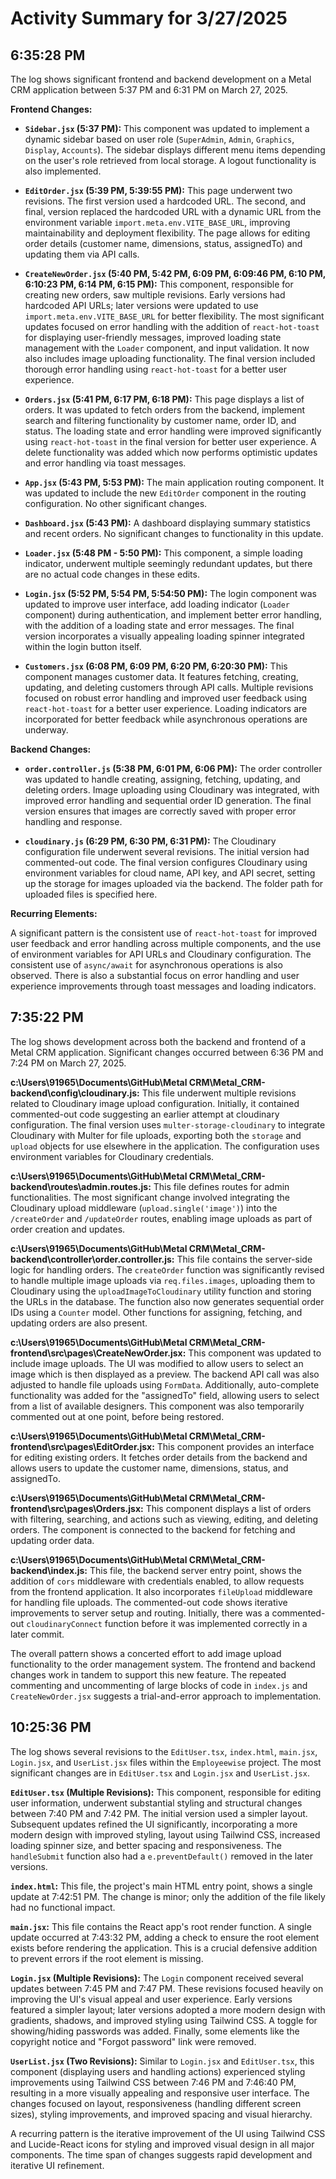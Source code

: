 # Activity Summary for 3/27/2025

## 6:35:28 PM
The log shows significant frontend and backend development on a Metal CRM application between 5:37 PM and 6:31 PM on March 27, 2025.

**Frontend Changes:**

* **`Sidebar.jsx` (5:37 PM):** This component was updated to implement a dynamic sidebar based on user role (`SuperAdmin`, `Admin`, `Graphics`, `Display`, `Accounts`).  The sidebar displays different menu items depending on the user's role retrieved from local storage. A logout functionality is also implemented.

* **`EditOrder.jsx` (5:39 PM, 5:39:55 PM):** This page underwent two revisions.  The first version used a hardcoded URL. The second, and final, version replaced the hardcoded URL with a dynamic URL from the environment variable `import.meta.env.VITE_BASE_URL`, improving maintainability and deployment flexibility. The page allows for editing order details (customer name, dimensions, status, assignedTo) and updating them via API calls.

* **`CreateNewOrder.jsx` (5:40 PM, 5:42 PM, 6:09 PM, 6:09:46 PM, 6:10 PM, 6:10:23 PM, 6:14 PM, 6:15 PM):** This component, responsible for creating new orders, saw multiple revisions. Early versions had hardcoded API URLs; later versions were updated to use `import.meta.env.VITE_BASE_URL` for better flexibility. The most significant updates focused on error handling with the addition of `react-hot-toast` for displaying user-friendly messages, improved loading state management with the `Loader` component, and input validation.  It now also includes image uploading functionality.  The final version included thorough error handling using `react-hot-toast` for a better user experience.

* **`Orders.jsx` (5:41 PM, 6:17 PM, 6:18 PM):** This page displays a list of orders. It was updated to fetch orders from the backend, implement search and filtering functionality by customer name, order ID, and status.  The loading state and error handling were improved significantly using `react-hot-toast`  in the final version for better user experience. A delete functionality was added which now performs optimistic updates and error handling via toast messages.


* **`App.jsx` (5:43 PM, 5:53 PM):** The main application routing component. It was updated to include the new `EditOrder` component in the routing configuration. No other significant changes.

* **`Dashboard.jsx` (5:43 PM):**  A dashboard displaying summary statistics and recent orders. No significant changes to functionality in this update.

* **`Loader.jsx` (5:48 PM - 5:50 PM):** This component, a simple loading indicator, underwent multiple seemingly redundant updates, but there are no actual code changes in these edits.

* **`Login.jsx` (5:52 PM, 5:54 PM, 5:54:50 PM):** The login component was updated to improve user interface, add loading indicator (`Loader` component) during authentication, and implement better error handling, with the addition of a loading state and error messages. The final version incorporates a visually appealing loading spinner integrated within the login button itself.

* **`Customers.jsx` (6:08 PM, 6:09 PM, 6:20 PM, 6:20:30 PM):** This component manages customer data. It features fetching, creating, updating, and deleting customers through API calls. Multiple revisions focused on robust error handling and improved user feedback using `react-hot-toast` for a better user experience. Loading indicators are incorporated for better feedback while asynchronous operations are underway.



**Backend Changes:**

* **`order.controller.js` (5:38 PM, 6:01 PM, 6:06 PM):** The order controller was updated to handle creating, assigning, fetching, updating, and deleting orders.  Image uploading using Cloudinary was integrated, with improved error handling and sequential order ID generation.  The final version ensures that images are correctly saved with proper error handling and response.

* **`cloudinary.js` (6:29 PM, 6:30 PM, 6:31 PM):** The Cloudinary configuration file underwent several revisions. The initial version had commented-out code. The final version configures Cloudinary using environment variables for cloud name, API key, and API secret, setting up the storage for images uploaded via the backend. The folder path for uploaded files is specified here.


**Recurring Elements:**

A significant pattern is the consistent use of `react-hot-toast` for improved user feedback and error handling across multiple components, and the use of environment variables for API URLs and Cloudinary configuration.  The consistent use of `async/await` for asynchronous operations is also observed.  There is also a substantial focus on error handling and user experience improvements through toast messages and loading indicators.


## 7:35:22 PM
The log shows development across both the backend and frontend of a Metal CRM application.  Significant changes occurred between 6:36 PM and 7:24 PM on March 27, 2025.

**c:\Users\91965\Documents\GitHub\Metal CRM\Metal_CRM-backend\config\cloudinary.js:** This file underwent multiple revisions related to Cloudinary image upload configuration.  Initially, it contained commented-out code suggesting an earlier attempt at cloudinary configuration. The final version uses `multer-storage-cloudinary` to integrate Cloudinary with Multer for file uploads, exporting both the `storage` and `upload` objects for use elsewhere in the application.  The configuration uses environment variables for Cloudinary credentials.

**c:\Users\91965\Documents\GitHub\Metal CRM\Metal_CRM-backend\routes\admin.routes.js:** This file defines routes for admin functionalities.  The most significant change involved integrating the Cloudinary upload middleware (`upload.single('image')`) into the `/createOrder` and `/updateOrder` routes, enabling image uploads as part of order creation and updates.

**c:\Users\91965\Documents\GitHub\Metal CRM\Metal_CRM-backend\controller\order.controller.js:** This file contains the server-side logic for handling orders.  The `createOrder` function was significantly revised to handle multiple image uploads via `req.files.images`, uploading them to Cloudinary using the `uploadImageToCloudinary` utility function and storing the URLs in the database.  The function also now generates sequential order IDs using a `Counter` model. Other functions for assigning, fetching, and updating orders are also present.

**c:\Users\91965\Documents\GitHub\Metal CRM\Metal_CRM-frontend\src\pages\CreateNewOrder.jsx:** This component was updated to include image uploads.  The UI was modified to allow users to select an image which is then displayed as a preview. The backend API call was also adjusted to handle file uploads using `FormData`. Additionally, auto-complete functionality was added for the "assignedTo" field, allowing users to select from a list of available designers.  This component was also temporarily commented out at one point, before being restored.

**c:\Users\91965\Documents\GitHub\Metal CRM\Metal_CRM-frontend\src\pages\EditOrder.jsx:** This component provides an interface for editing existing orders.  It fetches order details from the backend and allows users to update the customer name, dimensions, status, and assignedTo.

**c:\Users\91965\Documents\GitHub\Metal CRM\Metal_CRM-frontend\src\pages\Orders.jsx:** This component displays a list of orders with filtering, searching, and actions such as viewing, editing, and deleting orders. The component is connected to the backend for fetching and updating order data.

**c:\Users\91965\Documents\GitHub\Metal CRM\Metal_CRM-backend\index.js:**  This file, the backend server entry point, shows the addition of `cors` middleware with credentials enabled, to allow requests from the frontend application.  It also incorporates `fileUpload` middleware for handling file uploads. The commented-out code shows iterative improvements to server setup and routing. Initially, there was a commented-out `cloudinaryConnect` function before it was implemented correctly in a later commit.


The overall pattern shows a concerted effort to add image upload functionality to the order management system.  The frontend and backend changes work in tandem to support this new feature.  The repeated commenting and uncommenting of large blocks of code in `index.js` and `CreateNewOrder.jsx`  suggests a trial-and-error approach to implementation.


## 10:25:36 PM
The log shows several revisions to the `EditUser.tsx`, `index.html`, `main.jsx`, `Login.jsx`, and `UserList.jsx` files within the `Employeewise` project.  The most significant changes are in `EditUser.tsx` and `Login.jsx` and `UserList.jsx`.

**`EditUser.tsx` (Multiple Revisions):**  This component, responsible for editing user information, underwent substantial styling and structural changes between 7:40 PM and 7:42 PM.  The initial version used a simpler layout. Subsequent updates refined the UI significantly, incorporating a more modern design with improved styling, layout using Tailwind CSS, increased loading spinner size, and better spacing and responsiveness.  The `handleSubmit` function also had a `e.preventDefault()` removed in the later versions.


**`index.html`:** This file, the project's main HTML entry point, shows a single update at 7:42:51 PM.  The change is minor; only the addition of  the file likely had no functional impact.

**`main.jsx`:** This file contains the React app's root render function.  A single update occurred at 7:43:32 PM, adding a check to ensure the root element exists before rendering the application. This is a crucial defensive addition to prevent errors if the root element is missing.


**`Login.jsx` (Multiple Revisions):** The `Login` component received several updates between 7:45 PM and 7:47 PM.  These revisions focused heavily on improving the UI's visual appeal and user experience.  Early versions featured a simpler layout; later versions adopted a more modern design with gradients, shadows, and improved styling using Tailwind CSS.  A toggle for showing/hiding passwords was added.  Finally, some elements like the copyright notice and "Forgot password" link were removed.


**`UserList.jsx` (Two Revisions):** Similar to `Login.jsx` and `EditUser.tsx`,  this component (displaying users and handling actions) experienced styling improvements using Tailwind CSS between 7:46 PM and 7:46:40 PM, resulting in a more visually appealing and responsive user interface.  The changes focused on layout, responsiveness (handling different screen sizes), styling improvements, and improved spacing and visual hierarchy.


A recurring pattern is the iterative improvement of the UI using Tailwind CSS and Lucide-React icons for styling and improved visual design in all major components.  The time span of changes suggests rapid development and iterative UI refinement.
